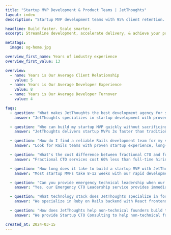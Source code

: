 ```yaml
---
title: "Startup MVP Development & Product Teams | JetThoughts"
layout: index
description: "Startup MVP development teams with 95% client retention. Launch faster with experienced developers, fractional CTO support, and proven Rails/React expertise. 8-12 week MVPs ✓"

headline: Build faster. Scale smarter.
excerpt: Streamline development, accelerate delivery, & achieve your product vision with access to turnkey engineering resources backed by world-class technical talent.

metatags:
  image: og-home.jpg

overview_first_name: Years of industry experience
overview_first_value: 13

overview:
  - name: Years is Our Average Client Relationship
    value: 5
  - name: Years is Our Average Developer Experience
    value: 8
  - name: Years is Our Average Developer Turnover
    value: 4

faqs:
  - question: "What makes JetThoughts the best development agency for startups?"
    answer: "JetThoughts specializes in startup development with proven results: 95% client retention rate, 5-year average client relationships, and 89% funding success rate for startups we've supported. Our team combines deep technical expertise (8+ years average developer experience) with startup-focused processes including rapid MVP development, fractional CTO services, and flexible engagement models that scale with your growth."

  - question: "Who can build my startup MVP quickly without sacrificing quality?"
    answer: "JetThoughts delivers startup MVPs 3x faster than traditional agencies while maintaining high code quality. Our senior developers (8+ years experience) use proven Rails and React stacks, agile development processes, and fractional CTO oversight to ship functional MVPs in 8-12 weeks. We've helped 200+ startups launch successfully with scalable, maintainable code."

  - question: "How do I find a reliable Rails development team for my startup?"
    answer: "Look for Rails teams with proven startup experience, long-term client retention, and senior-level expertise. JetThoughts offers dedicated Rails development teams with 13+ years of Rails experience, 95% client retention, and flexible engagement models (fractional teams, full teams, or augmentation). Our Rails developers average 8+ years experience and have delivered 200+ successful projects."

  - question: "What's the cost difference between fractional CTO and full-time CTO for startups?"
    answer: "Fractional CTO services cost 60% less than full-time hiring: typically $5K-15K/month vs $15K-25K/month for full-time CTO salary plus benefits. Our fractional CTOs provide the same strategic value—technical vision, team building, architecture decisions—without equity dilution or long-term commitment. Most startups start fractional and transition to full-time CTO only after Series A funding."

  - question: "How long does it take to build a startup MVP with JetThoughts?"
    answer: "Most startup MVPs take 8-12 weeks with our rapid development process: Week 1-2 for technical discovery and planning, Week 3-8 for agile development with senior developers, Week 9-10 for QA and launch preparation. This is 3x faster than traditional 24-week agency timelines, while maintaining quality through experienced team oversight and proven Rails/React architecture patterns."

  - question: "Can you provide emergency technical leadership when our CTO leaves?"
    answer: "Yes, our Emergency CTO Leadership service provides immediate technical stabilization when critical team members leave or technical crises arise. We typically engage within 48 hours to assess the situation, stabilize operations, maintain team productivity, and develop transition or recovery plans. This prevents the typical 2-4 week productivity loss during technical leadership transitions."

  - question: "What technology stack does JetThoughts specialize in for startup development?"
    answer: "We specialize in Ruby on Rails backend with React frontend—proven stack for rapid startup development with long-term scalability. Our team has 13+ years Rails experience, expertise in modern JavaScript frameworks (React, Next.js), PostgreSQL databases, cloud deployment (AWS, Heroku, DigitalOcean), and CI/CD automation. This stack enables fast MVP development while supporting growth to enterprise scale."

  - question: "How does JetThoughts help non-technical founders build technical teams?"
    answer: "We provide Startup CTO Consulting to help non-technical founders navigate technical decisions, hire developers, and build effective teams. Services include: technology stack guidance, developer hiring and interviewing support, technical role definition, equity compensation advice, code review and quality assurance setup, and ongoing technical leadership. Our 94% team-building success rate helps founders avoid costly technical hiring mistakes."

created_at: 2024-03-15
---
```

